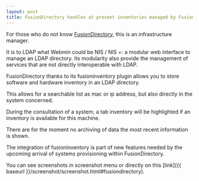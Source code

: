 ```yaml
---
layout: post
title: FusionDirectory handles at present inventories managed by FusionInventory-agent
---
```


For those who do not know [FusionDirectory](https://www.fusiondirectory.org/), this is an infrastructure manager.

It is to LDAP what Webmin could be NIS / NIS +: a modular web interface
to manage an LDAP directory. Its modularity also provide
the management of services that are not directly interoperable with
LDAP.

FusionDirectory thanks to its fusioninventory plugin allows you to store 
software and hardware inventory in an LDAP directory.

This allows for a searchable list as mac or ip address, but also directly 
in the system concerned.

During the consultation of a system, a tab inventory will be highlighted
if an inventory is available for this machine.

There are for the moment no archiving of data the most recent information 
is shown.

The integration of fusioninventory is part of new features needed by the
 upcoming arrival of systems provisioning within FusionDirectory.


You can see screenshots in screenshot menu or directly on this [link]({{ baseurl }}/screenshot/screenshot.html#fusiondirectory).
